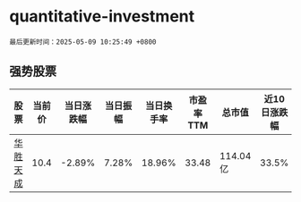 # quantitative-investment

`最后更新时间：2025-05-09 10:25:49 +0800`

## 强势股票

|股票|当前价|当日涨跌幅|当日振幅|当日换手率|市盈率TTM|总市值|近10日涨跌幅|
|----|----|----|----|----|----|----|----|
|[华胜天成](https://xueqiu.com/S/SH600410)|10.4|-2.89%|7.28%|18.96%|33.48|114.04亿|33.5%|
